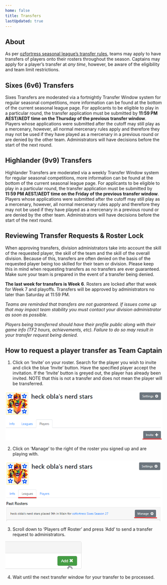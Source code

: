 ```yaml
---
home: false
title: Transfers
lastUpdated: true
---
```


## About

As per [ozfortress seasonal league’s transfer rules](https://ozfortress.com/rules#26-transfers), teams may apply to have transfers of players onto their rosters throughout the season. Captains may apply for a player’s transfer at *any time*, however, be aware of the eligibility and team limit restrictions.

## Sixes (6v6) Transfers
Sixes Transfers are moderated via a fortnightly Transfer Window system for regular seasonal competitions, more information can be found at the bottom of the current seasonal league page. For applicants to be eligible to play in a particular round, the transfer application must be submitted by **11:59 PM AEST/AEDT time on the Thursday of the previous transfer window**. Players whose applications were submitted after the cutoff may still play as a mercenary, however, all normal mercenary rules apply and therefore they may not be used if they have played as a mercenary in a previous round or are denied by the other team. Administrators will have decisions before the start of the next round.

## Highlander (9v9) Transfers
Highlander Transfers are moderated via a weekly Transfer Window system for regular seasonal competitions, more information can be found at the bottom of the current seasonal league page. For applicants to be eligible to play in a particular round, the transfer application must be submitted by **11:59 PM AEST/AEDT time on the Friday of the previous transfer window**. Players whose applications were submitted after the cutoff may still play as a mercenary, however, all normal mercenary rules apply and therefore they may not be used if they have played as a mercenary in a previous round or are denied by the other team. Administrators will have decisions before the start of the next round.

## Reviewing Transfer Requests & Roster Lock
When approving transfers, division administrators take into account the skill of the requested player, the skill of the team and the skill of the overall division. Because of this, transfers are often denied on the basis of the requested player being too skilled for their team or division. Please keep this in mind when requesting transfers as no transfers are ever guaranteed. Make sure your team is prepared in the event of a transfer being denied.

**The last week for transfers is Week 6**. Rosters are locked after that week for Week 7 and playoffs. Transfers will be approved by administrators no later than Saturday at 11:59 PM.

*Teams are reminded that transfers are not guaranteed. If issues come up that may impact team stability you must contact your division administrator as soon as possible.*

*Players being transferred should have their profile public along with their game info (TF2 hours, achievements, etc). Failure to do so may result in your transfer request being denied.*

## How to request a player transfer as Team Captain
1. Click on ‘Invite’ on your roster. Search for the player you wish to invite and click the blue ‘Invite’ button. Have the specified player accept the invitation. If the ‘Invite’ button is greyed out, the player has already been invited. NOTE that this is not a transfer and does not mean the player will be transferred.

![Transfers #1](../../.vuepress/public/images/transfers1.png)

2. Click on ‘Manage’ to the right of the roster you signed up and are playing with.

![Transfers #2](../../.vuepress/public/images/transfers2.png)

3. Scroll down to ‘Players off Roster’ and press ‘Add’ to send a transfer request to administrators.

![Transfers #3](../../.vuepress/public/images/transfers3.png)

4. Wait until the next transfer window for your transfer to be processed.
